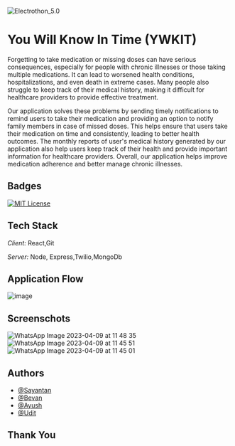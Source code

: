 ![Electrothon_5.0](https://socialify.git.ci/Arbtrage/Electrothon_5.0/image?description=1&descriptionEditable=Never%20miss%20a%20dose!%20Get%20timely%20medication%20reminders%2C%20notify%20family%20members%20of%20missed%20doses%2C%20and%20generate%20monthly%20medical%20reports%20with%20our%20app.&font=Raleway&forks=1&language=1&name=1&owner=1&pattern=Solid&stargazers=1&theme=Light)
# You Will Know In Time (YWKIT)

Forgetting to take medication or missing doses can have serious consequences, especially for people with chronic illnesses or those taking multiple medications. It can lead to worsened health conditions, hospitalizations, and even death in extreme cases. Many people also struggle to keep track of their medical history, making it difficult for healthcare providers to provide effective treatment.

Our application solves these problems by sending timely notifications to remind users to take their medication and providing an option to notify family members in case of missed doses. This helps ensure that users take their medication on time and consistently, leading to better health outcomes. The monthly reports of user's medical history generated by our application also help users keep track of their health and provide important information for healthcare providers. Overall, our application helps improve medication adherence and better manage chronic illnesses.


## Badges

[![MIT License](https://img.shields.io/badge/License-MIT-green.svg)](https://choosealicense.com/licenses/mit/)

## Tech Stack

*Client:* React,Git

*Server:* Node, Express,Twilio,MongoDb

## Application Flow
![image](https://user-images.githubusercontent.com/100552235/230758320-4b3e5b5c-4caa-470a-95f7-3a81eb6d5e53.png)



## Screenschots
![WhatsApp Image 2023-04-09 at 11 48 35](https://user-images.githubusercontent.com/100552235/230758337-1251bedf-fdc9-42fd-a550-c0833f536073.jpeg)
![WhatsApp Image 2023-04-09 at 11 45 51](https://user-images.githubusercontent.com/100552235/230758338-4235b28f-4fc2-4656-ac4a-a361c5f81d1b.jpeg)
![WhatsApp Image 2023-04-09 at 11 45 01](https://user-images.githubusercontent.com/100552235/230758340-19fd0ea7-1602-4678-b87c-b63d4086151e.jpeg)

## Authors
- [@Sayantan](https://www.github.com/Arbtrage)
- [@Bevan](https://github.com/bevan10)
- [@Ayush](https://github.com/TheArchitect19)
- [@Udit](https://github.com/Udit-UD)


## Thank You

